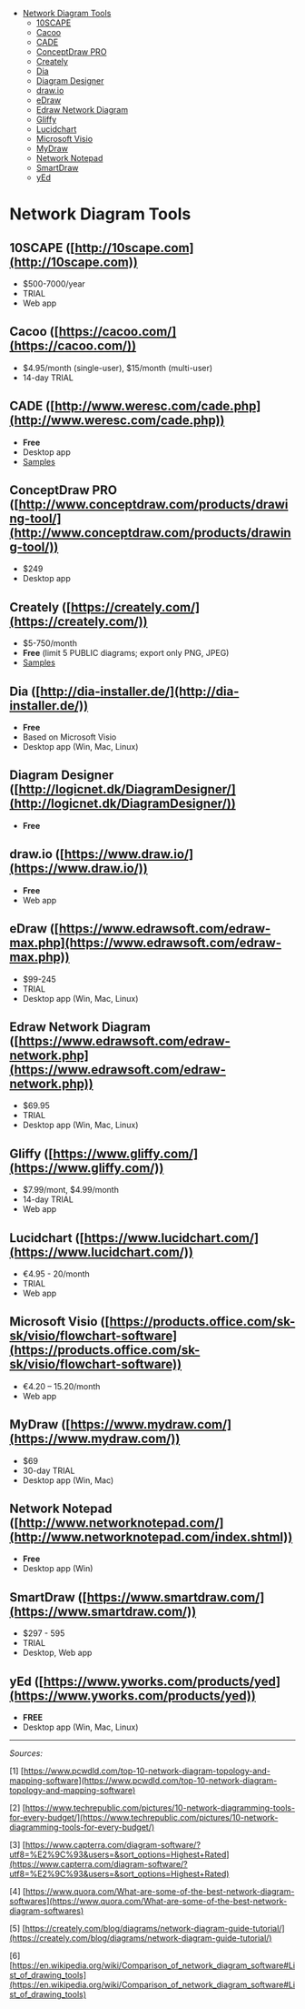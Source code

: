 - [Network Diagram Tools](#network-diagram-tools)
  * [10SCAPE](#10scape-http10scapecom)
  * [Cacoo](#cacoo-httpscacoocom)
  * [CADE](#cade-httpwwwweresccomcadephp)
  * [ConceptDraw PRO](#conceptdraw-pro-httpwwwconceptdrawcomproductsdrawing-tool)
  * [Creately ](#creately-httpscreatelycom)
  * [Dia](#dia-httpdia-installerde)
  * [Diagram Designer](#diagram-designer-httplogicnetdkdiagramdesigner)
  * [draw.io](#drawio-httpswwwdrawio)
  * [eDraw](#edraw-httpswwwedrawsoftcomedraw-maxphp)
  * [Edraw Network Diagram](#edraw-network-diagram-httpswwwedrawsoftcomedraw-networkphp)
  * [Gliffy ](#gliffy-httpswwwgliffycom)
  * [Lucidchart ](#lucidchart-httpswwwlucidchartcom)
  * [Microsoft Visio](#microsoft-visio-httpsproductsofficecomsk-skvisioflowchart-software)
  * [MyDraw ](#mydraw-httpswwwmydrawcom)
  * [Network Notepad](#network-notepad-httpwwwnetworknotepadcom)
  * [SmartDraw  ](#smartdraw-httpswwwsmartdrawcom)
  * [yEd](#yed-httpswwwyworkscomproductsyed) 


# Network Diagram Tools

## 10SCAPE ([http://10scape.com](http://10scape.com))

 - $500-7000/year
- TRIAL
- Web app

## Cacoo ([https://cacoo.com/](https://cacoo.com/))

- $4.95/month (single-user), $15/month (multi-user)
- 14-day TRIAL

## CADE ([http://www.weresc.com/cade.php](http://www.weresc.com/cade.php))

- **Free**
- Desktop app
- [Samples](https://drive.google.com/open?id=1nqi4_YbAy8397v53ukhCHZWk8Nn_mclJ)

## ConceptDraw PRO ([http://www.conceptdraw.com/products/drawing-tool/](http://www.conceptdraw.com/products/drawing-tool/))

- $249
- Desktop app

## Creately ([https://creately.com/](https://creately.com/))

- $5-750/month
- **Free** (limit 5 PUBLIC diagrams; export only PNG, JPEG)
- [Samples](https://drive.google.com/open?id=10VrT27iQyMIIrBkWD9dQwH_y5dH56MQF)

## Dia ([http://dia-installer.de/](http://dia-installer.de/))

- **Free**
- Based on Microsoft Visio
- Desktop app (Win, Mac, Linux)

## Diagram Designer ([http://logicnet.dk/DiagramDesigner/](http://logicnet.dk/DiagramDesigner/))

- **Free**

## draw.io ([https://www.draw.io/](https://www.draw.io/))

- **Free**
- Web app

## eDraw ([https://www.edrawsoft.com/edraw-max.php](https://www.edrawsoft.com/edraw-max.php))

- $99-245
- TRIAL
- Desktop app (Win, Mac, Linux)

## Edraw Network Diagram ([https://www.edrawsoft.com/edraw-network.php](https://www.edrawsoft.com/edraw-network.php))

- $69.95
- TRIAL
- Desktop app (Win, Mac, Linux)

## Gliffy ([https://www.gliffy.com/](https://www.gliffy.com/))

- $7.99/mont, $4.99/month
- 14-day TRIAL
- Web app

## Lucidchart ([https://www.lucidchart.com/](https://www.lucidchart.com/))

- €4.95 - 20/month
- TRIAL
- Web app

## Microsoft Visio ([https://products.office.com/sk-sk/visio/flowchart-software](https://products.office.com/sk-sk/visio/flowchart-software))

- €4.20 – 15.20/month
- Web app

## MyDraw ([https://www.mydraw.com/](https://www.mydraw.com/))

- $69
- 30-day TRIAL
- Desktop app (Win, Mac)

## Network Notepad ([http://www.networknotepad.com/](http://www.networknotepad.com/index.shtml))

- **Free**
- Desktop app (Win)

## SmartDraw ([https://www.smartdraw.com/](https://www.smartdraw.com/))

- $297 - 595
- TRIAL
- Desktop, Web app

## yEd ([https://www.yworks.com/products/yed](https://www.yworks.com/products/yed))

- **FREE**
- Desktop app (Win, Mac, Linux)

----------

*Sources:*

[1] [https://www.pcwdld.com/top-10-network-diagram-topology-and-mapping-software](https://www.pcwdld.com/top-10-network-diagram-topology-and-mapping-software)

[2] [https://www.techrepublic.com/pictures/10-network-diagramming-tools-for-every-budget/](https://www.techrepublic.com/pictures/10-network-diagramming-tools-for-every-budget/)

[3] [https://www.capterra.com/diagram-software/?utf8=%E2%9C%93&users=&sort_options=Highest+Rated](https://www.capterra.com/diagram-software/?utf8=%E2%9C%93&users=&sort_options=Highest+Rated)

[4] [https://www.quora.com/What-are-some-of-the-best-network-diagram-softwares](https://www.quora.com/What-are-some-of-the-best-network-diagram-softwares)

[5] [https://creately.com/blog/diagrams/network-diagram-guide-tutorial/](https://creately.com/blog/diagrams/network-diagram-guide-tutorial/)

[6] [https://en.wikipedia.org/wiki/Comparison_of_network_diagram_software#List_of_drawing_tools](https://en.wikipedia.org/wiki/Comparison_of_network_diagram_software#List_of_drawing_tools)
